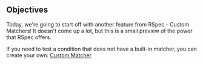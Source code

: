 ## Objectives
Today, we're going to start off with another feature from RSpec - Custom Matchers! It doesn't come up a lot, but this is
a small preview of the power that RSpec offers.

If you need to test a condition that does not have a built-in matcher, you can create your own:
[Custom Matcher](https://relishapp.com/rspec/rspec-expectations/v/3-9/docs/custom-matchers)
